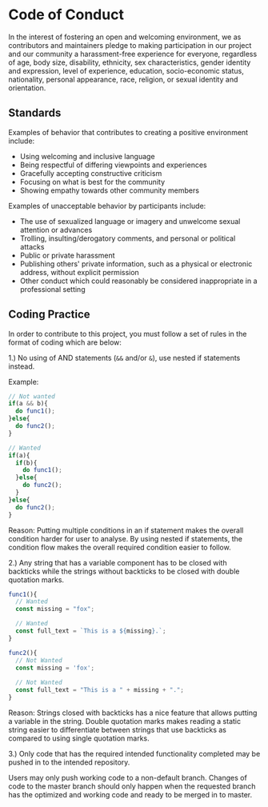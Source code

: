 # Code of Conduct
In the interest of fostering an open and welcoming environment, we as contributors and maintainers pledge to making participation in our project and our community a harassment-free experience for everyone, regardless of age, body size, disability, ethnicity, sex characteristics, gender identity and expression, level of experience, education, socio-economic status, nationality, personal appearance, race, religion, or sexual identity and orientation.

## Standards
Examples of behavior that contributes to creating a positive environment include:

* Using welcoming and inclusive language
* Being respectful of differing viewpoints and experiences
* Gracefully accepting constructive criticism
* Focusing on what is best for the community
* Showing empathy towards other community members

Examples of unacceptable behavior by participants include:

* The use of sexualized language or imagery and unwelcome sexual attention or advances
* Trolling, insulting/derogatory comments, and personal or political attacks
* Public or private harassment
* Publishing others' private information, such as a physical or electronic address, without explicit permission
* Other conduct which could reasonably be considered inappropriate in a professional setting


## Coding Practice
In order to contribute to this project, you must follow a set of rules in the format of coding which are below:

1.) No using of AND statements (`&&` and/or `&`), use nested if statements instead.

Example:
```js
// Not wanted
if(a && b){
  do func1();
}else{
  do func2();
}

// Wanted
if(a){
  if(b){
    do func1();
  }else{
    do func2();
  }
}else{
  do func2();
}
```
Reason: Putting multiple conditions in an if statement makes the overall condition harder for user to analyse. By using nested if statements, the condition flow makes the overall required condition easier to follow.


2.) Any string that has a variable component has to be closed with backticks while the strings without backticks to be closed with double quotation marks.
```js
func1(){
  // Wanted
  const missing = "fox";

  // Wanted 
  const full_text = `This is a ${missing}.`;
}

func2(){
  // Not Wanted 
  const missing = 'fox';
  
  // Not Wanted
  const full_text = "This is a " + missing + ".";
}

```
Reason: Strings closed with backticks has a nice feature that allows putting a variable in the string. Double quotation marks makes reading a static string easier to differentiate between strings that use backticks as compared to using single quotation marks.

3.) Only code that has the required intended functionality completed may be pushed in to the intended repository.

Users may only push working code to a non-default branch. Changes of code to the master branch should only happen when the requested branch has the optimized and working code and ready to be merged in to master.
